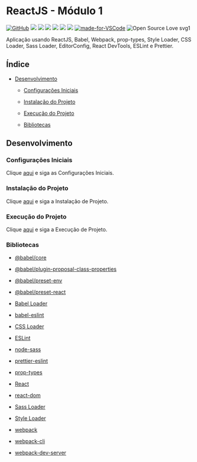# ReactJS - Módulo 1

[![GitHub](https://img.shields.io/github/license/mashape/apistatus.svg)](https://github.com/osvaldokalvaitir/reactjs-modulo1/blob/master/LICENSE)
![](https://img.shields.io/github/package-json/v/osvaldokalvaitir/reactjs-modulo1.svg)
![](https://img.shields.io/github/last-commit/osvaldokalvaitir/reactjs-modulo1.svg?color=red)
![](https://img.shields.io/github/languages/top/osvaldokalvaitir/reactjs-modulo1.svg?color=yellow)
![](https://img.shields.io/github/languages/count/osvaldokalvaitir/reactjs-modulo1.svg?color=lightgrey)
![](https://img.shields.io/github/languages/code-size/osvaldokalvaitir/reactjs-modulo1.svg)
![](https://img.shields.io/github/repo-size/osvaldokalvaitir/reactjs-modulo1.svg?color=blueviolet)
[![made-for-VSCode](https://img.shields.io/badge/Made%20for-VSCode-1f425f.svg)](https://code.visualstudio.com/)
![Open Source Love svg1](https://badges.frapsoft.com/os/v1/open-source.svg?v=103)

Aplicação usando ReactJS, Babel, Webpack, prop-types, Style Loader, CSS Loader, Sass Loader, EditorConfig, React DevTools, ESLint e Prettier.

## Índice

- [Desenvolvimento](#desenvolvimento)

  - [Configurações Iniciais](#configurações-iniciais)

  - [Instalação do Projeto](#instalação-do-projeto)

  - [Execução do Projeto](#execução-do-projeto)

  - [Bibliotecas](#bibliotecas)

## Desenvolvimento

### Configurações Iniciais

Clique [aqui](https://github.com/osvaldokalvaitir/projects-settings/blob/master/README.md) e siga as Configurações Iniciais.

### Instalação do Projeto

Clique [aqui](https://github.com/osvaldokalvaitir/projects-settings/blob/master/nodejs/nodejs.md) e siga a Instalação de Projeto.

### Execução do Projeto

Clique [aqui](https://github.com/osvaldokalvaitir/projects-settings/blob/master/nodejs/nodejs.md) e siga a Execução de Projeto.

### Bibliotecas

- [@babel/core](https://github.com/osvaldokalvaitir/projects-settings/blob/master/nodejs/libs/@babel-core.md)

- [@babel/plugin-proposal-class-properties](https://github.com/osvaldokalvaitir/projects-settings/blob/master/nodejs/libs/@babel-plugin-proposal-class-properties.md)

- [@babel/preset-env](https://github.com/osvaldokalvaitir/projects-settings/blob/master/nodejs/libs/@babel-preset-env.md)

- [@babel/preset-react](https://github.com/osvaldokalvaitir/projects-settings/blob/master/nodejs/libs/@babel-preset-react.md)

- [Babel Loader](https://github.com/osvaldokalvaitir/projects-settings/blob/master/nodejs/libs/babel-loader.md)

- [babel-eslint](https://github.com/osvaldokalvaitir/projects-settings/blob/master/nodejs/libs/babel-eslint.md)

- [CSS Loader](https://github.com/osvaldokalvaitir/projects-settings/blob/master/nodejs/libs/css-loader.md)

- [ESLint](https://github.com/osvaldokalvaitir/projects-settings/blob/master/nodejs/libs/eslint.md)

- [node-sass](https://github.com/osvaldokalvaitir/projects-settings/blob/master/nodejs/libs/node-sass.md)

- [prettier-eslint](https://github.com/osvaldokalvaitir/projects-settings/blob/master/nodejs/libs/prettier-eslint.md)

- [prop-types](https://github.com/osvaldokalvaitir/projects-settings/blob/master/nodejs/libs/prop-types.md)

- [React](https://github.com/osvaldokalvaitir/projects-settings/blob/master/nodejs/libs/react.md)

- [react-dom](https://github.com/osvaldokalvaitir/projects-settings/blob/master/nodejs/libs/react-dom.md)

- [Sass Loader](https://github.com/osvaldokalvaitir/projects-settings/blob/master/nodejs/libs/sass-loader.md)

- [Style Loader](https://github.com/osvaldokalvaitir/projects-settings/blob/master/nodejs/libs/style-loader.md)

- [webpack](https://github.com/osvaldokalvaitir/projects-settings/blob/master/nodejs/libs/webpack.md)

- [webpack-cli](https://github.com/osvaldokalvaitir/projects-settings/blob/master/nodejs/libs/webpack-cli.md)

- [webpack-dev-server](https://github.com/osvaldokalvaitir/projects-settings/blob/master/nodejs/libs/webpack-dev-server.md)
